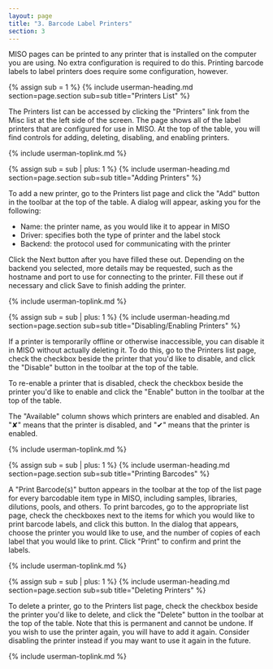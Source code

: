 ```yaml
---
layout: page
title: "3. Barcode Label Printers"
section: 3
---
```


MISO pages can be printed to any printer that is installed on the computer you are using. No extra configuration is
required to do this. Printing barcode labels to label printers does require some configuration, however.



{% assign sub = 1 %}
{% include userman-heading.md section=page.section sub=sub title="Printers List" %}

The Printers list can be accessed by clicking the "Printers" link from the Misc list at the left side of the
screen. The page shows all of the label printers that are configured for use in MISO. At the top of the table, you will
find controls for adding, deleting, disabling, and enabling printers.

{% include userman-toplink.md %}



{% assign sub = sub | plus: 1 %}
{% include userman-heading.md section=page.section sub=sub title="Adding Printers" %}

To add a new printer, go to the Printers list page and click the "Add" button in the toolbar at the top of the table.
A dialog will appear, asking you for the following:

* Name: the printer name, as you would like it to appear in MISO
* Driver: specifies both the type of printer and the label stock
* Backend: the protocol used for communicating with the printer

Click the Next button after you have filled these out. Depending on the backend you selected, more details may be
requested, such as the hostname and port to use for connecting to the printer. Fill these out if necessary and click
Save to finish adding the printer.

{% include userman-toplink.md %}



{% assign sub = sub | plus: 1 %}
{% include userman-heading.md section=page.section sub=sub title="Disabling/Enabling Printers" %}

If a printer is temporarily offline or otherwise inaccessible, you can disable it in MISO without actually deleting it.
To do this, go to the Printers list page, check the checkbox beside the printer that you'd like to disable, and click
the "Disable" button in the toolbar at the top of the table.

To re-enable a printer that is disabled, check the checkbox beside the printer you'd like to enable and click the
"Enable" button in the toolbar at the top of the table.

The "Available" column shows which printers are enabled and disabled. An "✘" means that the printer is disabled, and 
"✔" means that the printer is enabled.

{% include userman-toplink.md %}



{% assign sub = sub | plus: 1 %}
{% include userman-heading.md section=page.section sub=sub title="Printing Barcodes" %}

A "Print Barcode(s)" button appears in the toolbar at the top of the list page for every barcodable item type in MISO,
including samples, libraries, dilutions, pools, and others. To print barcodes, go to the appropriate list page, check
the checkboxes next to the items for which you would like to print barcode labels, and click this button. In the dialog
that appears, choose the printer you would like to use, and the number of copies of each label that you would like to
print. Click "Print" to confirm and print the labels.

{% include userman-toplink.md %}



{% assign sub = sub | plus: 1 %}
{% include userman-heading.md section=page.section sub=sub title="Deleting Printers" %}

To delete a printer, go to the Printers list page, check the checkbox beside the printer you'd like to delete, and
click the "Delete" button in the toolbar at the top of the table. Note that this is permanent and cannot be undone. If
you wish to use the printer again, you will have to add it again. Consider disabling the printer instead if you may
want to use it again in the future.

{% include userman-toplink.md %}

